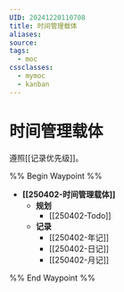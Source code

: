 ```yaml
---
UID: 20241220110708
title: 时间管理载体
aliases: 
source: 
tags:
  - moc
cssclasses:
  - mymoc
  - kanban
---
```

# 时间管理载体
遵照[[记录优先级]]。


%% Begin Waypoint %%
- **[[250402-时间管理载体]]**
	- **规划**
		- [[250402-Todo]]
	- **记录**
		- [[250402-年记]]
		- [[250402-日记]]
		- [[250402-月记]]

%% End Waypoint %%
